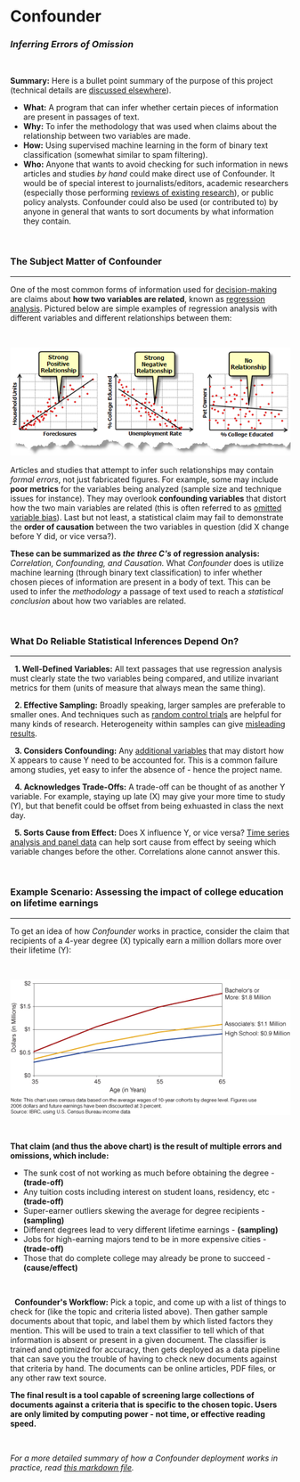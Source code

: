 # Confounder
### *Inferring Errors of Omission*

&nbsp;

**Summary:** Here is a bullet point summary of the purpose of this project (technical details are [discussed elsewhere](https://github.com/analyticascent/confounder/blob/master/confounder-pipeline.md)).

* **What:** A program that can infer whether certain pieces of information are present in passages of text.
* **Why:** To infer the methodology that was used when claims about the relationship between two variables are made.
* **How:** Using supervised machine learning in the form of binary text classification (somewhat similar to spam filtering).
* **Who:** Anyone that wants to avoid checking for such information in news articles and studies *by hand* could make direct use of Confounder. It would be of special interest to journalists/editors, academic researchers (especially those performing [reviews of existing research](https://www.ncbi.nlm.nih.gov/pmc/articles/PMC539417/)), or public policy analysts. Confounder could also be used (or contributed to) by anyone in general that wants to sort documents by what information they contain.

&nbsp;

### The Subject Matter of Confounder
---

One of the most common forms of information used for [decision-making](https://online.csp.edu/blog/business/decision-making-process) are claims about **how two variables are related**, known as [regression analysis](https://news.mit.edu/2010/explained-reg-analysis-0316). Pictured below are simple examples of regression analysis with different variables and different relationships between them:

&nbsp;

![](https://raw.githubusercontent.com/analyticascent/confounder/master/images/scatterplots.png)

Articles and studies that attempt to infer such relationships may contain *formal errors*, not just fabricated figures. For example, some may include **poor metrics** for the variables being analyzed (sample size and technique issues for instance). They may overlook **confounding variables** that distort how the two main variables are related (this is often referred to as [omitted variable bias](https://www.youtube.com/watch?v=b4jhrK03zhs)). Last but not least, a statistical claim may fail to demonstrate the **order of causation** between the two variables in question (did X change before Y did, or vice versa?). 

**These can be summarized as *the three C's* of regression analysis:** *Correlation, Confounding, and Causation.* What *Confounder* does is utilize machine learning (through binary text classification) to infer whether chosen pieces of information are present in a body of text. This can be used to infer the *methodology* a passage of text used to reach a *statistical conclusion* about how two variables are related.

&nbsp;

### What Do Reliable Statistical Inferences Depend On?
---

&nbsp; **1. Well-Defined Variables:** All text passages that use regression analysis must clearly state the two variables being compared, and utilize invariant metrics for them (units of measure that always mean the same thing).

&nbsp; **2. Effective Sampling:** Broadly speaking, larger samples are preferable to smaller ones. And techniques such as [random control trials](https://www.youtube.com/watch?v=LttLBhTOVvo) are helpful for many kinds of research. Heterogeneity within samples can give [misleading results](https://www.autodeskresearch.com/publications/samestats).

&nbsp; **3. Considers Confounding:** Any [additional variables](https://www.youtube.com/watch?v=b4jhrK03zhs) that may distort how X appears to cause Y need to be accounted for. This is a common failure among studies, yet easy to infer the absence of - hence the project name.

&nbsp; **4. Acknowledges Trade-Offs:** A trade-off can be thought of as another Y variable. For example, staying up late (X) may give your more time to study (Y), but that benefit could be offset from being exhuasted in class the next day.

&nbsp; **5. Sorts Cause from Effect:** Does X influence Y, or vice versa? [Time series analysis and panel data](https://www.youtube.com/watch?v=NCDgJRTvYsY) can help sort cause from effect by seeing which variable changes before the other. Correlations alone cannot answer this.

&nbsp;

### Example Scenario: Assessing the impact of college education on lifetime earnings
---

To get an idea of how *Confounder* works in practice, consider the claim that recipients of a 4-year degree (X) typically earn a million dollars more over their lifetime (Y):

&nbsp;

![college earnings graph](https://raw.githubusercontent.com/analyticascent/confounder/master/images/college_earnings.gif)

&nbsp;

**That claim (and thus the above chart) is the result of multiple errors and omissions, which include:**

* The sunk cost of not working as much before obtaining the degree - **(trade-off)**
* Any tuition costs including interest on student loans, residency, etc - **(trade-off)**
* Super-earner outliers skewing the average for degree recipients - **(sampling)**
* Different degrees lead to very different lifetime earnings - **(sampling)**
* Jobs for high-earning majors tend to be in more expensive cities - **(trade-off)**
* Those that do complete college may already be prone to succeed - **(cause/effect)**

&nbsp;

&nbsp; **Confounder's Workflow:** Pick a topic, and come up with a list of things to check for (like the topic and criteria listed above). Then gather sample documents about that topic, and label them by which listed factors they mention. This will be used to train a text classifier to tell which of that information is absent or present in a given document. The classifier is trained and optimized for accuracy, then gets deployed as a data pipeline that can save you the trouble of having to check new documents against that criteria by hand. The documents can be online articles, PDF files, or any other raw text source.

**The final result is a tool capable of screening large collections of documents against a criteria that is specific to the chosen topic. Users are only limited by computing power - not time, or effective reading speed.**

&nbsp;

*For a more detailed summary of how a Confounder deployment works in practice, read [this markdown file](https://github.com/analyticascent/confounder/blob/master/confounder-pipeline.md).*
